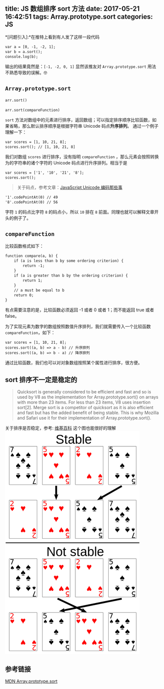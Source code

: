 title: JS 数组排序 sort 方法
date: 2017-05-21 16:42:51
tags: Array.prototype.sort
categories: JS
---

*[问题引入]:*在推特上看到有人发了这样一段代码
```
var a = [0, -1, -2, 1];
var b = a.sort();
console.log(b);
```
输出的结果竟然是：`[-1, -2, 0, 1]`
显然该推友对 `Array.prototype.sort` 用法不熟悉导致的误解。🤓
<!-- more -->

## `Array.prototype.sort`
```
arr.sort()

arr.sort(compareFunction)
```
`sort` 方法对数组中的元素进行排序，返回数组；可以指定排序顺序比较函数，如果省略，那么默认排序顺序是根据字符串 Unicode 码点**升序排列**。
通过一个例子理解一下：
```
var scores = [1, 10, 21, 8];
scores.sort(); // [1, 10, 21, 8]
```
我们对数组 `scores` 进行排序，没有指明 `compareFunction` ，那么元素会按照转换为的字符串的诸个字符的 Unicode 码点进行升序排列。相当于是
```
var scores = ['1', '10', '21', '8'];
scores.sort();
```
> 关于码点，参考文章：[JavaScript Unicode 编码那些事](http://objcer.com/2017/05/21/JavaScript-Unicode/)

```
'1'.codePointAt(0) // 49
'8'.codePointAt(0) // 56
```
字符 `1` 的码点比字符 `8` 的码点小，所以 `10` 排在 `8` 前面。同理也就可以解释文章开头的例子了。

## `compareFunction`
比较函数格式如下：
```
function compare(a, b) {
    if (a is less than b by some ordering criterion) {
        return -1;
    }
    if (a is greater than b by the ordering criterion) {
        return 1;
    }
    // a must be equal to b
    return 0;
}
```
有点需要注意的是，比较函数必须返回 -1 或者 0 或者 1；而不能返回 true 或者 false。

为了实现元素为数字的数组按照数值升序排列，我们就需要传入一个比较函数 `compareFunction`，如下：
```
var scores = [1, 10, 21, 8];
scores.sort((a, b) => a - b) // 升序排列
scores.sort((a, b) => b - a) // 降序排列
```
通过比较函数，我们也可以对对象数组按照某个属性进行排序，很方便。

## sort 排序不一定是稳定的
> Quicksort is generally considered to be efficient and fast and so is used by V8 as the implementation for Array.prototype.sort() on arrays with more than 23 items. For less than 23 items, V8 uses insertion sort[2]. Merge sort is a competitor of quicksort as it is also efficient and fast but has the added benefit of being stable. This is why Mozilla and Safari use it for their implementation of Array.prototype.sort().

关于排序是否稳定，参考: [维基百科](http://imweb.io/topic/565cf7253ad940357eb99881)
这个图也能很好的理解
![](https://raw.githubusercontent.com/yingshandeng/image-host/master/data/440px-Sorting_stability_playing_cards.svg.png)

## 参考链接
[MDN Array.prototype.sort](https://developer.mozilla.org/zh-CN/docs/Web/JavaScript/Reference/Global_Objects/Array/sort)